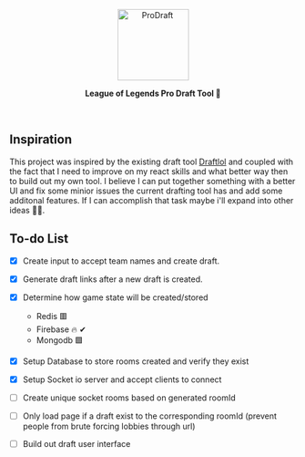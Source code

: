 <p align="center">
    <img src="https://i.gyazo.com/6a172bdab97278eecaf64f994c69f997.png" alt="ProDraft" width="125" />
  </a>
</p>

<p align="center"><b>League of Legends Pro Draft Tool 🔨</b></p>

<br/>


## Inspiration

This project was inspired by the existing draft tool [Draftlol](https://draftlol.dawe.gg) and coupled with the fact that I need to improve on my react skills and what better way then to build out my own tool. I believe I can put together something with a better UI and fix some minior issues the current drafting tool has and add some additonal features. If I can accomplish that task maybe i'll expand into other ideas 🤷‍♀️. 



## To-do List

- [x] Create input to accept team names and create draft.

- [x] Generate draft links after a new draft is created.

- [x] Determine how game state will be created/stored
     - Redis 🟥
     - Firebase 🔥 ✔
     - Mongodb  🟩 

- [x] Setup Database to store rooms created and verify they exist

- [x] Setup Socket io server and accept clients to connect

- [ ] Create unique socket rooms based on generated roomId

- [ ] Only load page if a draft exist to the corresponding roomId (prevent people from brute forcing lobbies through url)

- [ ] Build out draft user interface